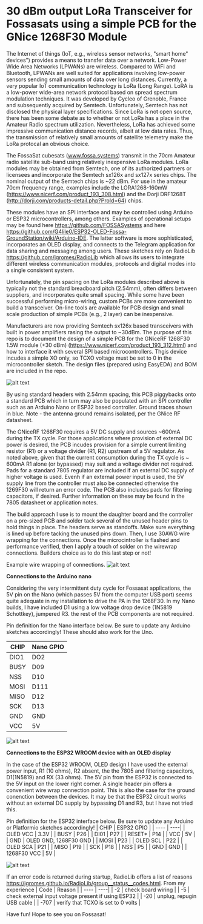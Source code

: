 # 30 dBm output LoRa Transceiver for Fossasats using a simple PCB for the GNice 1268F30 Module


The Internet of things (IoT, e.g., wireless sensor networks, "smart home" devices") provides a means to transfer data over a network. Low-Power Wide Area Networks (LPWANs) are wireless. Compared to WiFi and Bluetooth, LPWANs are well suited for applications involving low-power sensors sending small amounts of data over long distances. Currently, a very popular IoT communication technology is LoRa (Long Range).  LoRA is a low-power wide-area network protocol based on spread spectrum modulation techniques. It was developed by Cycleo of Grenoble, France and subsequently acquired by Semtech. Unfortunately, Semtech has not disclosed the physical layer specifications. Since LoRa is not open source, there has been some debate as to whether or not LoRa has a place in the Amateur Radio spectrum utilization.  Nevertheless, LoRa has achieved some impressive communication distance records, albeit at low data rates. Thus, the transmission of relatively small amounts of satellite telemetry make the LoRa protocal an obvious choice.

The FossaSat cubesats (www.fossa.systems) transmit in the 70cm Amateur radio satellite sub-band using relatively inexpensive LoRa modules.  LoRa modules may be obtained from Semtech, one of its authorized partners or licensees and incorporate the Semtech sx126x and sx127x series chips. The nominal output of the Semtech chips is ~22 dBm.  For use in the amateur 70cm frequency range, examples include the LORA1268-160mW (https://www.nicerf.com/product_193_308.html) and the Dorji DRF1268T (http://dorji.com/products-detail.php?ProId=64) chips.  

These modules have an SPI interface and may be controlled using Arduino or ESP32 microcontrollers, among others.  Examples of operational setups may be found here https://github.com/FOSSASystems and here https://github.com/G4lile0/ESP32-OLED-Fossa-GroundStation/wiki/Arduino-IDE.  The latter software is more sophisticated, incorporates an OLED display, and connects to the Telegram application for data sharing and messaging among users.  These sketches rely on RadioLib https://github.com/jgromes/RadioLib which allows its users to integrate different wireless communication modules, protocols and digital modes into a single consistent system. 

Unfortunately, the pin spacing on the LoRa modules described above is typically not the standard breadboard pitch (2.54mm), often differs between suppliers, and incorporates quite small spacing.  While some have been successful performing micro-wiring, custom PCBs are more convenient to build a transceiver.  On-line tools are available for PCB design and small scale production of simple PCBs (e.g., 2 layer) can be inexpensive.  

Manufacturers are now providing Semtech sx126x based transceivers with built in power amplifiers rasing the output to ~30dBm.  The purpose of this repo is to document the design of a simple PCB for the GNiceRF 1268F30 1.5W module (+30 dBm) (https://www.nicerf.com/product_193_312.html) and how to interface it with several SPI based microcontrollers.  Thgis device incudes a simple XO only, so TCXO voltage must be set to 0 in the microcontroller sketch.  The design files (prepared using EasyEDA) and BOM are included in the repo. 

![alt text](https://github.com/N6RFM/LoRA-PCB/blob/master/pix/PCBv1.2.png)

By using standard headers with 2.54mm spacing, this PCB piggybacks onto a standard PCB which in turn may also be populated with an SPI controller such as an Arduino Nano or ESP32 based controller.  Ground traces shown in blue.  Note - the antenna ground remains isolated, per the GNice RF datasheet. 

The GNiceRF 1268F30 requires a 5V DC supply and sources ~600mA during the TX cycle. For those applications where provision of external DC power is desired, the PCB incudes provision for a simple current limiting resistor (R1) or a voltage divider (R1, R2) upstream of a 5V regulator.  As noted above, given that the current consumption during the TX cycle is ~ 600mA R1 alone (or bypassed) may suit and a voltage divider not required. Pads for a standard 7805 regulator are included if an external DC supply of higher voltage is used.  Evenh if an external power input is used, the 5V supply line from the controller must also be connected otherwise the 1269F30 will return an error code. The PCB also includes pads for filtering capacitors, if desired.  Further information on these may be found in the 7805 datasheet or application notes. 

The build approach I use is to mount the daughter board and the controller on a pre-sized PCB and solder tack several of the unused header pins to hold things in place.  The headers serve as standoffs.  Make sure everything is lined up before tacking the unused pins down.  Then, I use 30AWG wire wrapping for the connections.  Once the microcintroller is flashed and performance verified, then I apply a touch of solder on the wirewrap connections.  Builders choice as to do this last step or not! 

Example wire wrapping of connections.
![alt text](https://github.com/N6RFM/LoRA-PCB/blob/master/pix/IMG_4491.PNG)

**Connections to the Arduino nano**

Considering the very intermittent duty cycle for Fossasat applications, the 5V pin on the Nano (which passes 5V from the computer USB port) seems quite adequate in my installation to drive the PA in the 1268F30. In my Nano builds, I have included D1 using a low voltage drop device (1N5819 Schottkey), jumpered R3.  the rest of the PCB components are not required.  

Pin definition for the Nano interface below.  Be sure to update any Arduino sketches accordingly!  These should also work for the Uno.

| CHIP | Nano GPIO |
| ---- | ----|
| DIO1 | DO2 |
| BUSY | D09 |
| NSS  | D10 |
| MOSI | D111 |
| MISO | D12 |
| SCK  | D13 |
| GND  | GND |
| VCC  | 5V  |

![alt text](https://github.com/N6RFM/LoRA-PCB/blob/master/pix/IMG_4483.png)

**Connections to the ESP32 WROOM device with an OLED display**

In the case of the ESP32 WROOM, OLED design I have used the external power input, R1 (10 ohms), R2 absent, the the 7805 and filtering capacitors, D1(1N5819) and RX (33 ohms).  The 5V pin from the ESP32 is connected to the 5V input on the lower right corner.  A single header pin offers a convenient wire wrap connection point.  This is also the case for the ground conenction between the devices.  It may be that the ESP32 circuit works without an external DC supply by bypassing D1 and R3, but I have not tried this.

Pin definition for the ESP32 interface below.  Be sure to update any Arduino or Platformio sketches accordingly!
| CHIP | ESP32 GPIO |
| ---- | ----|
| OLED VCC | 3.3V |
| BUSY | P26 |
| DI01  | P27 |
| RESET* | P14 |
| VCC | 5V |
| GND  | OLED GND, 1268F30 GND |
| MOSI | P23 |
| OLED SCL | P22 |
| OLED SCA | P21 |
| MISO | P19 |
| SCK | P18 |
| NSS | P5 |
| GND  | GND |
| 1268F30 VCC  | 5V  |

![alt text](https://github.com/N6RFM/LoRA-PCB/blob/master/pix/IMG_4444.png)

If an error code is returned during startup, RadioLib offers a list of reasons https://jgromes.github.io/RadioLib/group__status__codes.html. 
From my experience
| Code | Reason |
| ---- | ----|
| -2 | check board wiring |
| -5 | check external input voltage present if using ESP32 |
| -20 | unplug, repugin USB cable |
| -707  | verify that TCXO is set to 0 volts |

Have fun!  Hope to see you on Fossasat!
